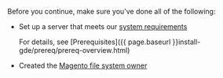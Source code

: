 <div markdown="1">

Before you continue, make sure you've done all of the following:

*	Set up a server that meets our [system requirements]({{page.baseurl}}install-gde/system-requirements2.html)

	For details, see [Prerequisites]({{ page.baseurl }}install-gde/prereq/prereq-overview.html)
*	Created the [Magento file system owner]({{page.baseurl}}install-gde/prereq/file-sys-perms-over.html)
